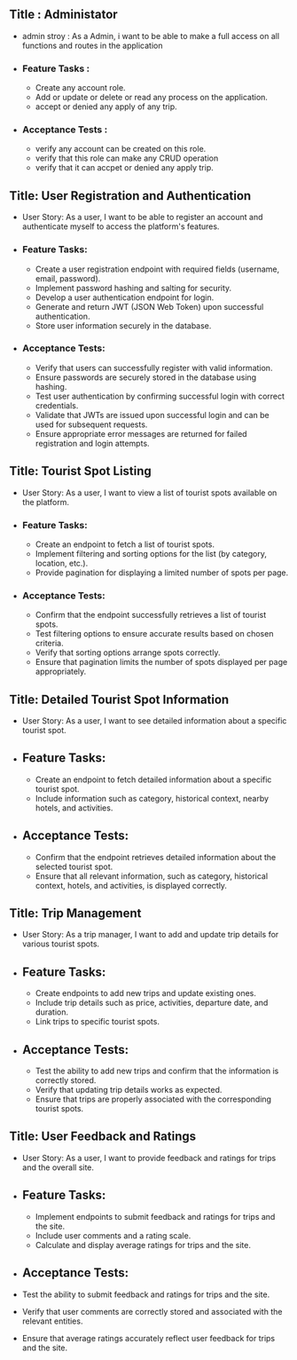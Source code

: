 ## Title : Administator 

- admin stroy : As a Admin, i want to be able to make a full access on all functions and routes in the application  

- ### Feature Tasks : 

    - Create any account role.
    - Add or update or delete or read any process on the application.
    - accept or denied any apply of any trip. 

- ### Acceptance Tests : 

    - verify any account can be created on this role. 
    - verify that this role can make any CRUD operation 
    - verify that it can accpet or denied any apply trip.

## Title: User Registration and Authentication

- User Story: As a user, I want to be able to register an account and authenticate myself to access the platform's features.

- ### Feature Tasks:

    - Create a user registration endpoint with required fields (username, email, password).
    - Implement password hashing and salting for security.
    - Develop a user authentication endpoint for login.
    - Generate and return JWT (JSON Web Token) upon successful authentication.
    - Store user information securely in the database.

- ### Acceptance Tests:

    - Verify that users can successfully register with valid information.
    - Ensure passwords are securely stored in the database using hashing.
    - Test user authentication by confirming successful login with correct credentials.
    - Validate that JWTs are issued upon successful login and can be used for subsequent requests.
    - Ensure appropriate error messages are returned for failed registration and login attempts.

##  Title: Tourist Spot Listing

- User Story: As a user, I want to view a list of tourist spots available on the platform.

- ### Feature Tasks:

    - Create an endpoint to fetch a list of tourist spots.
    - Implement filtering and sorting options for the list (by category, location, etc.).
    - Provide pagination for displaying a limited number of spots per page.

- ### Acceptance Tests:
    - Confirm that the endpoint successfully retrieves a list of tourist spots.
    - Test filtering options to ensure accurate results based on chosen criteria.
    - Verify that sorting options arrange spots correctly.
    - Ensure that pagination limits the number of spots displayed per page appropriately.

##  Title: Detailed Tourist Spot Information

- User Story: As a user, I want to see detailed information about a specific tourist spot.

- ## Feature Tasks:

    - Create an endpoint to fetch detailed information about a specific tourist spot.
    - Include information such as category, historical context, nearby hotels, and activities.
- ## Acceptance Tests:

    - Confirm that the endpoint retrieves detailed information about the selected tourist spot.
    - Ensure that all relevant information, such as category, historical context, hotels, and activities, is displayed correctly.

## Title: Trip Management

- User Story: As a trip manager, I want to add and update trip details for various tourist spots.

- ## Feature Tasks:

    - Create endpoints to add new trips and update existing ones.
    - Include trip details such as price, activities, departure date, and duration.
    - Link trips to specific tourist spots.

- ## Acceptance Tests:

    - Test the ability to add new trips and confirm that the information is correctly stored.
    - Verify that updating trip details works as expected.
    - Ensure that trips are properly associated with the corresponding tourist spots.

## Title: User Feedback and Ratings

- User Story: As a user, I want to provide feedback and ratings for trips and the overall site.

- ## Feature Tasks:

    - Implement endpoints to submit feedback and ratings for trips and the site.
    - Include user comments and a rating scale.
    - Calculate and display average ratings for trips and the site.

- ## Acceptance Tests:

- Test the ability to submit feedback and ratings for trips and the site.
- Verify that user comments are correctly stored and associated with the relevant entities.
- Ensure that average ratings accurately reflect user feedback for trips and the site.